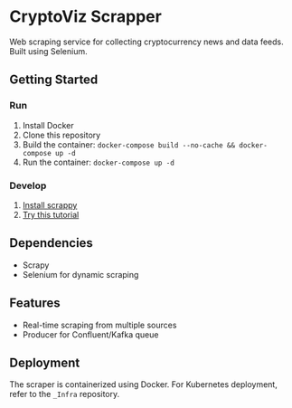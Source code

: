 # CryptoViz Scrapper

Web scraping service for collecting cryptocurrency news and data feeds. Built using Selenium.

## Getting Started

### Run

1. Install Docker
2. Clone this repository
3. Build the container: `docker-compose build --no-cache && docker-compose up -d`
4. Run the container: `docker-compose up -d`

### Develop

1. [Install scrappy](https://docs.scrapy.org/en/latest/intro/install.html)
2. [Try this tutorial](https://shinesolutions.com/2018/09/13/running-a-web-crawler-in-a-docker-container/)

## Dependencies

- Scrapy
- Selenium for dynamic scraping

## Features

- Real-time scraping from multiple sources
- Producer for Confluent/Kafka queue

## Deployment

The scraper is containerized using Docker. For Kubernetes deployment, refer to the `_Infra` repository.
